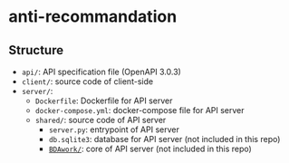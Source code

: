 # anti-recommandation
## Structure
- `api/`: API specification file (OpenAPI 3.0.3)
- `client/`: source code of client-side
- `server/`: 
  - `Dockerfile`: Dockerfile for API server
  - `docker-compose.yml`: docker-compose file for API server
  - `shared/`: source code of API server
    - `server.py`: entrypoint of API server
    - `db.sqlite3`: database for API server (not included in this repo)
    - [`BDAwork/`](https://github.com/garnet-k/BDAwork): core of API server (not included in this repo)

